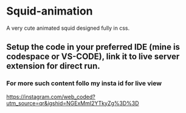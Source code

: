 # Squid-animation
A very cute animated squid designed fully in css.

## Setup the code in your preferred IDE (mine is codespace or VS-CODE), link it to live server extension for direct run.

### For more such content follo my insta id for live view 

https://instagram.com/web_coded?utm_source=qr&igshid=NGExMmI2YTkyZg%3D%3D
